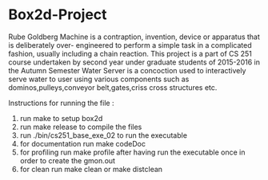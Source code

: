 # Box2d-Project
Rube Goldberg Machine is a contraption, invention, device or apparatus that is deliberately over-
engineered to perform a simple task in a complicated fashion, usually including a chain reaction. This
project is a part of CS 251 course undertaken by second year under graduate students of 2015-2016 in the
Autumn Semester
Water Server is a concoction used to interactively serve water to user using various components such as
dominos,pulleys,conveyor belt,gates,criss cross structures etc.





Instructions for running the file :
1) run make to setup box2d
2) run make release to compile the files
3) run ./bin/cs251_base_exe_02 to run the executable
4) for documentation run make codeDoc
5) for profiling run make profile after having run the executable once in order to create the gmon.out
6) for clean run make clean or make distclean